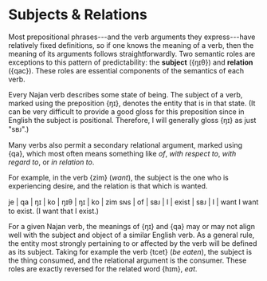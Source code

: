 # Subjects & Relations

Most prepositional phrases---and the verb arguments they express---have
relatively fixed definitions, so if one knows the meaning of a verb, then the
meaning of its arguments follows straightforwardly. Two semantic roles are
exceptions to this pattern of predictability: the **subject** ({ŋɪθ}) and
**relation** ({qac}). These roles are essential components of the semantics of
each verb.

Every Najan verb describes some state of being. The subject of a verb, marked
using the preposition {ŋɪ}, denotes the entity that is in that state. (It can be
very difficult to provide a good gloss for this preposition since in English the
subject is positional. Therefore, I will generally gloss {ŋɪ} as just "sʙᴊ".)

Many verbs also permit a secondary relational argument, marked using {qa}, which
most often means something like _of_, _with respect to_, _with regard to_, or
_in relation to_.

For example, in the verb {zim} (_want_), the subject is the one who is
experiencing desire, and the relation is that which is wanted.

<gloss>
je  | qa | ŋɪ  | ko | ŋɪθ   | ŋɪ  | ko | zim
sɴs | of | sʙᴊ | I  | exist | sʙᴊ | I  | want
I want to exist. (I want that I exist.)
</gloss>

For a given Najan verb, the meanings of {ŋɪ} and {qa} may or may not align well
with the subject and object of a similar English verb. As a general rule, the
entity most strongly pertaining to or affected by the verb will be defined as
its subject. Taking for example the verb {tcet} (_be eaten_), the subject is the
thing consumed, and the relational argument is the consumer. These roles are
exactly reversed for the related word {hɪm}, _eat_.
